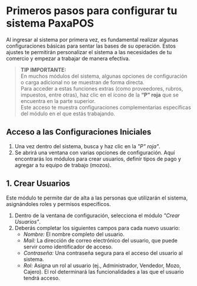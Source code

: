 #  Primeros pasos para configurar tu sistema PaxaPOS
Al ingresar al sistema por primera vez, es fundamental realizar algunas configuraciones básicas para sentar las bases de su operación. Estos ajustes te permitirán personalizar el sistema a las necesidades de tu comercio y empezar a trabajar de manera efectiva.

>  **TIP IMPORTANTE:**  
> En muchos módulos del sistema, algunas opciones de configuración o carga adicional no se muestran de forma directa.  
> Para acceder a estas funciones extras (como proveedores, rubros, impuestos, entre otras), haz clic en el ícono de la **“P” roja** que se encuentra en la parte superior.  
> Este acceso te muestra configuraciones complementarias específicas del módulo en el que estás trabajando.

## Acceso a las Configuraciones Iniciales

1.  Una vez dentro del sistema, busca y haz clic en la *"P" roja"*.
2.  Se abrirá una ventana con varias opciones de configuración. Aquí encontrarás los módulos para crear usuarios, definir tipos de pago y agregar a tu equipo de trabajo (mozos).


## 1. Crear Usuarios

Este módulo te permite dar de alta a las personas que utilizarán el sistema, asignándoles roles y permisos específicos.

1.  Dentro de la ventana de configuración, selecciona el módulo *"Crear Usuarios"*.
2.  Deberás completar los siguientes campos para cada nuevo usuario:
    * *Nombre:* El nombre completo del usuario.
    * *Mail:* La dirección de correo electrónico del usuario, que puede servir como identificador de acceso.
    * *Contraseña:* Una contraseña segura para el acceso del usuario al sistema.
    * *Rol:* Asigna un rol al usuario (ej., Administrador, Vendedor, Mozo, Cajero). El rol determinará las funcionalidades a las que el usuario tendrá acceso.
